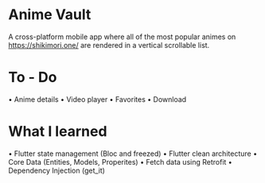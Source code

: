 # Anime Vault
A cross-platform mobile app where all of the most popular animes on https://shikimori.one/ are rendered in a vertical scrollable list.

# To - Do
  • Anime details
  • Video player
  • Favorites
  • Download

# What I learned
  • Flutter state management (Bloc and freezed)
  • Flutter clean architecture
  • Core Data (Entities, Models, Properites)
  • Fetch data using Retrofit
  • Dependency Injection (get_it)
